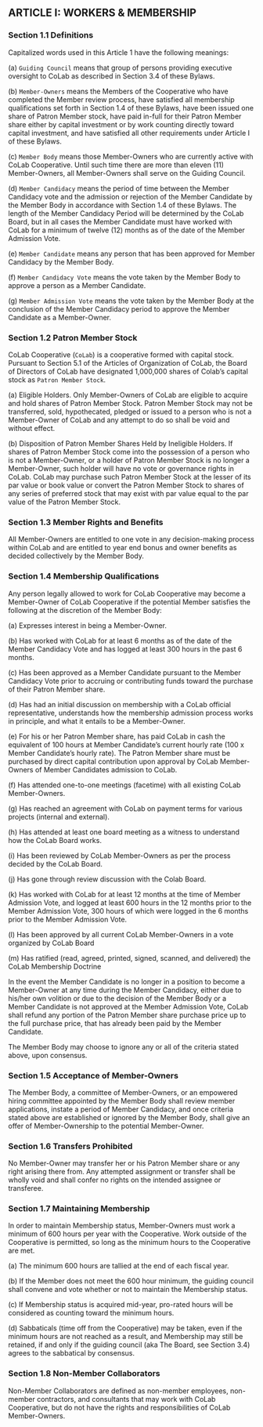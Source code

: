 ## ARTICLE I:  WORKERS & MEMBERSHIP

### Section 1.1  Definitions

Capitalized words used in this Article 1 have the following meanings:

(a)	`Guiding Council` means that group of persons providing executive oversight to CoLab as described in Section 3.4 of these Bylaws.

(b) `Member-Owners` means the Members of the Cooperative who have completed the Member review process, have satisfied all membership qualifications set forth in Section 1.4 of these Bylaws, have been issued one share of Patron Member stock, have paid in-full for their Patron Member share either by capital investment or by work counting directly toward capital investment, and have satisfied all other requirements under Article I of these Bylaws.

(c) `Member Body` means those Member-Owners who are currently active with CoLab Cooperative. Until such time there are more than eleven (11) Member-Owners, all Member-Owners shall serve on the Guiding Council. 

(d) `Member Candidacy` means the period of time between the Member Candidacy vote and the admission or rejection of the Member Candidate by the Member Body in accordance with Section 1.4 of these Bylaws. The length of the Member Candidacy Period will be determined by the CoLab Board, but in all cases the Member Candidate must have worked with CoLab for a minimum of twelve (12) months as of the date of the Member Admission Vote.

(e) `Member Candidate` means any person that has been approved for Member Candidacy by the Member Body.

(f) `Member Candidacy Vote` means the vote taken by the Member Body to approve a person as a Member Candidate. 

(g) `Member Admission Vote` means the vote taken by the Member Body at the conclusion of the Member Candidacy period to approve the Member Candidate as a Member-Owner.

### Section 1.2  Patron Member Stock

CoLab Cooperative (`CoLab`) is a cooperative formed with capital stock. Pursuant to Section 5.1 of the Articles of Organization of CoLab, the Board of Directors of CoLab have designated 1,000,000 shares of Colab’s capital stock as `Patron Member Stock`.

(a) Eligible Holders. Only Member-Owners of CoLab are eligible to acquire and hold shares of Patron Member Stock. Patron Member Stock may not be transferred, sold, hypothecated, pledged or issued to a person who is not a Member-Owner of CoLab and any attempt to do so shall be void and without effect. 

(b) Disposition of Patron Member Shares Held by Ineligible Holders. If shares of Patron Member Stock come into the possession of a person who is not a Member-Owner, or a holder of Patron Member Stock is no longer a Member-Owner, such holder will have no vote or governance rights in CoLab. CoLab may purchase such Patron Member Stock at the lesser of its par value or book value or convert the Patron Member Stock to shares of any series of preferred stock that may exist with par value equal to the par value of the Patron Member Stock.

### Section 1.3  Member Rights and Benefits

All Member-Owners are entitled to one vote in any decision-making process within CoLab and are entitled to year end bonus and owner benefits as decided collectively by the Member Body.

### Section 1.4  Membership Qualifications

Any person legally allowed to work for CoLab Cooperative may become a Member-Owner of CoLab Cooperative if the potential Member satisfies the following at the discretion of the Member Body:

(a) Expresses interest in being a Member-Owner.

(b) Has worked with CoLab for at least 6 months as of the date of the Member Candidacy Vote and has logged at least 300 hours in the past 6 months.

(c) Has been approved as a Member Candidate pursuant to the Member Candidacy Vote prior to accruing or contributing funds toward the purchase of their Patron Member share.

(d) Has had an initial discussion on membership with a CoLab official representative, understands how the membership admission process works in principle, and what it entails to be a Member-Owner.

(e) For his or her Patron Member share, has paid CoLab in cash the equivalent of 100 hours at Member Candidate’s current hourly rate (100 x Member Candidate’s hourly rate). The Patron Member share must be purchased by direct capital contribution upon approval by CoLab Member-Owners of Member Candidates admission to CoLab.

(f) Has attended one-to-one meetings (facetime) with all existing CoLab Member-Owners.

(g) Has reached an agreement with CoLab on payment terms for various projects (internal and external).

(h) Has attended at least one board meeting as a witness to understand how the CoLab Board works.

(i) Has been reviewed by CoLab Member-Owners as per the process decided by the CoLab Board.

(j) Has gone through review discussion with the Colab Board.

(k) Has worked with CoLab for at least 12 months at the time of Member Admission Vote, and logged at least 600 hours in the 12 months prior to the Member Admission Vote, 300 hours of which were logged in the 6 months prior to the Member Admission Vote.

(l) Has been approved by all current CoLab Member-Owners in a vote organized by CoLab Board

(m) Has ratified (read, agreed, printed, signed, scanned, and delivered) the CoLab Membership Doctrine

In the event the Member Candidate is no longer in a position to become a Member-Owner at any time during the Member Candidacy, either due to his/her own volition or due to the decision of the Member Body or a Member Candidate is not approved at the Member Admission Vote, CoLab shall refund any portion of the Patron Member share purchase price up to the full purchase price, that has already been paid by the Member Candidate.
 
The Member Body may choose to ignore any or all of the criteria stated above, upon consensus.

### Section 1.5  Acceptance of Member-Owners

The Member Body, a committee of Member-Owners, or an empowered hiring committee appointed by the Member Body shall review member applications, instate a period of Member Candidacy, and once criteria stated above are established or ignored by the Member Body, shall give an offer of Member-Ownership to the potential Member-Owner.

### Section 1.6  Transfers Prohibited

No Member-Owner may transfer her or his Patron Member share or any right arising there from. Any attempted assignment or transfer shall be wholly void and shall confer no rights on the intended assignee or transferee.

### Section 1.7  Maintaining Membership

In order to maintain Membership status, Member-Owners must work a minimum of 600 hours per year with the Cooperative. Work outside of the Cooperative is permitted, so long as the minimum hours to the Cooperative are met.

(a) The minimum 600 hours are tallied at the end of each fiscal year.

(b) If the Member does not meet the 600 hour minimum, the guiding council shall convene and vote whether or not to maintain the Membership status.

(c) If Membership status is acquired mid-year, pro-rated hours will be considered as counting toward the minimum hours.

(d) Sabbaticals (time off from the Cooperative) may be taken, even if the minimum hours are not reached as a result, and Membership may still be retained, if and only if the guiding council (aka The Board, see Section 3.4) agrees to the sabbatical by consensus.

### Section 1.8  Non-Member Collaborators

Non-Member Collaborators are defined as non-member employees, non-member contractors, and consultants that may work with CoLab Cooperative, but do not have the rights and responsibilities of CoLab Member-Owners.